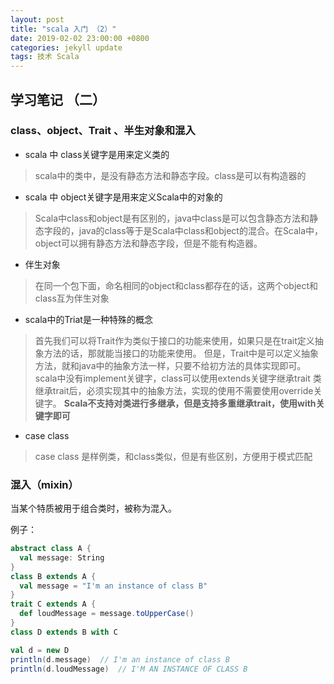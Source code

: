 ```yaml
---
layout: post
title: "scala 入门 （2）"
date: 2019-02-02 23:00:00 +0800
categories: jekyll update
tags: 技术 Scala
---
```


## 学习笔记 （二）

### class、object、Trait 、半生对象和混入
- scala 中 class关键字是用来定义类的

> scala中的类中，是没有静态方法和静态字段。class是可以有构造器的

- scala 中 object关键字是用来定义Scala中的对象的

> Scala中class和object是有区别的，java中class是可以包含静态方法和静态字段的，java的class等于是Scala中class和object的混合。在Scala中，object可以拥有静态方法和静态字段，但是不能有构造器。

- 伴生对象

> 在同一个包下面，命名相同的object和class都存在的话，这两个object和class互为伴生对象

- scala中的Triat是一种特殊的概念

> 首先我们可以将Trait作为类似于接口的功能来使用，如果只是在trait定义抽象方法的话，那就能当接口的功能来使用。
但是，Trait中是可以定义抽象方法，就和java中的抽象方法一样，只要不给初方法的具体实现即可。
scala中没有implement关键字，class可以使用extends关键字继承trait
类继承trait后，必须实现其中的抽象方法，实现的使用不需要使用override关键字。
**Scala不支持对类进行多继承，但是支持多重继承trait，使用with关键字即可**

- case class

> case class 是样例类，和class类似，但是有些区别，方便用于模式匹配

### 混入（mixin）

当某个特质被用于组合类时，被称为混入。

例子：

```scala
abstract class A {
  val message: String
}
class B extends A {
  val message = "I'm an instance of class B"
}
trait C extends A {
  def loudMessage = message.toUpperCase()
}
class D extends B with C

val d = new D
println(d.message)  // I'm an instance of class B
println(d.loudMessage)  // I'M AN INSTANCE OF CLASS B
```